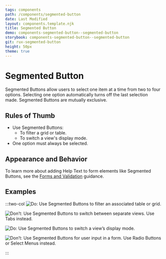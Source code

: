 ```yaml
---
tags: components
path: /components/segmented-button
date: Last Modified
layout: components.template.njk
title: Segmented Button
demo: components-segmented-button--segmented-button
storybook: components-segmented-button--segmented-button
git: rux-segmented-button
height: 50px
theme: true
---
```


# Segmented Button

Segmented Buttons allow users to select one item at a time from two to four options. Selecting one option automatically turns off the last selection made. Segmented Buttons are mutually exclusive.

## Rules of Thumb

- Use Segmented Buttons:
  - To filter a grid or table.
  - To switch a view's display mode.
- One option must always be selected.

## Appearance and Behavior

To learn more about adding Help Text to form elements like Segmented Buttons, see the [Forms and Validation](/patterns/forms-and-validation) guidance.

## Examples

:::two-col
![Do: Use Segmented Buttons to filter an associated table or grid.](/img/components/segmented-button-do-1.png "Do: Use Segmented Buttons to filter an associated table or grid.")

![Don’t: Use Segmented Buttons to switch between separate views. Use Tabs instead.](/img/components/segmented-button-dont-1.png "Don’t: Use Segmented Buttons to switch between separate views. Use Tabs instead.")

![Do: Use Segmented Buttons to switch a view’s display mode.](/img/components/segmented-button-do-2.png "Do: Use Segmented Buttons to switch a view’s display mode.")

![Don’t: Use Segmented Buttons for user input in a form. Use Radio Buttons or Select Menus instead.](/img/components/segmented-button-dont-2.png "Don’t: Use Segmented Buttons for user input in a form. Use Radio Buttons or Select Menus instead.")

:::
